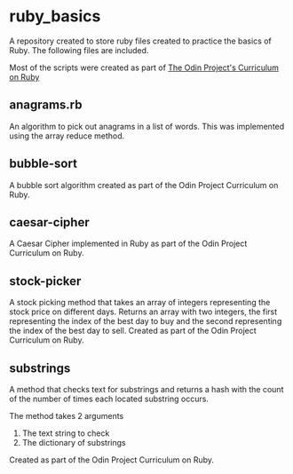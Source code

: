 # ruby_basics
A repository created to store ruby files created to practice the basics of Ruby. The following files are included.

Most of the scripts were created as part of [The Odin Project's Curriculum on Ruby](https://www.theodinproject.com/courses/ruby-programming)

## anagrams.rb
An algorithm to pick out anagrams in a list of words. This was implemented using the array reduce method.

## bubble-sort
A bubble sort algorithm created as part of the Odin Project Curriculum on Ruby.

## caesar-cipher
A Caesar Cipher implemented in Ruby as part of the Odin Project Curriculum on Ruby.

## stock-picker
A stock picking method that takes an array of integers representing the stock price on different days. Returns an array with two integers, the first representing the index of the best day to buy and the second representing the index of the best day to sell. Created as part of the Odin Project Curriculum on Ruby.

## substrings
A method that checks text for substrings and returns a hash with the count of the number of times each located substring occurs.

The method takes 2 arguments
1. The text string to check
2. The dictionary of substrings

Created as part of the Odin Project Curriculum on Ruby.
